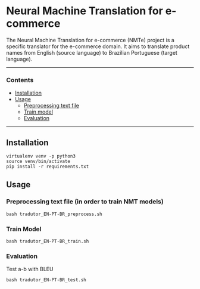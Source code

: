 # Neural Machine Translation for e-commerce

The Neural Machine Translation for e-commerce (NMTe) project is a specific translator for the e-commerce domain. It aims to translate product names from English (source language) to Brazilian Portuguese (target language).

---

### Contents

* [Installation](#installation)
* [Usage](#usage)
  * [Preprocessing text file](#preprocessing-text-file)
  * [Train model](#train-model)
  * [Evaluation](#evaluation)

---

## Installation
```
virtualenv venv -p python3
source venv/bin/activate
pip install -r requirements.txt
```

## Usage

### Preprocessing text file (in order to train NMT models)

```
bash tradutor_EN-PT-BR_preprocess.sh
```

### Train Model

```
bash tradutor_EN-PT-BR_train.sh
```

### Evaluation

Test a-b with BLEU
```
bash tradutor_EN-PT-BR_test.sh
```